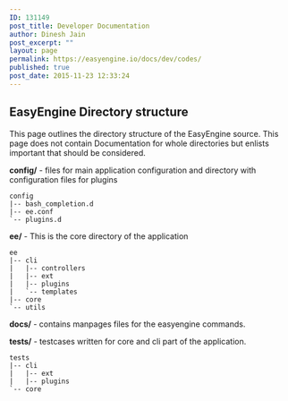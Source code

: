 ```yaml
---
ID: 131149
post_title: Developer Documentation
author: Dinesh Jain
post_excerpt: ""
layout: page
permalink: https://easyengine.io/docs/dev/codes/
published: true
post_date: 2015-11-23 12:33:24
---
```

<h2 id="easyengine-directory-structure">EasyEngine Directory structure</h2>
This page outlines the directory structure of the EasyEngine source. This page does not contain Documentation for whole directories but enlists important that should be considered.

<strong>config/</strong> - files for main application configuration and directory with configuration files for plugins
<pre><code>config
|-- bash_completion.d
|-- ee.conf
`-- plugins.d
</code></pre>
<strong>ee/</strong> - This is the core directory of the application
<pre><code>ee
|-- cli
|   |-- controllers
|   |-- ext
|   |-- plugins
|   `-- templates
|-- core
`-- utils
</code></pre>
<strong>docs/</strong> - contains manpages files for the easyengine commands.

<strong>tests/</strong> - testcases written for core and cli part of the application.
<pre><code>tests
|-- cli
|   |-- ext
|   |-- plugins
`-- core</code></pre>